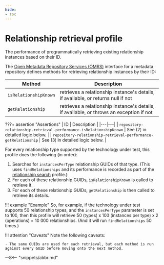 ```yaml
---
hide:
- toc
---
```


<!-- SPDX-License-Identifier: CC-BY-4.0 -->
<!-- Copyright Contributors to the Egeria project. -->

# Relationship retrieval profile

The performance of programmatically retrieving existing relationship instances based on their ID.

The [Open Metadata Repository Services (OMRS)](/egeria/services/omrs) interface for a metadata
repository defines methods for retrieving relationship instances by their ID:

| Method | Description |
|---|---|
| `isRelationshipKnown` | retrieves a relationship instance's details, if available, or returns null if not |
| `getRelationship` | retrieves a relationship instance's details, if available, or throws an exception if not |

???+ assertion "Assertions"
    | ID | Description |
    |---|---|
    | `repository-relationship-retrieval-performance-isRelationshipKnown` | See (2) in detailed logic below. |
    | `repository-relationship-retrieval-performance-getRelationship` | See (3) in detailed logic below. |

For every relationship type supported by the technology under test, this profile does the following (in order):

1. Searches for `instancesPerType` relationship GUIDs of that type. (This uses `findRelationships` and its performance
   is recorded as part of the [relationship search](relationship-search.md) profile.)
1. For each of these relationship GUIDs, `isRelationshipKnown` is called to retrieve it.
1. For each of these relationship GUIDs, `getRelationship` is then called to retrieve its details.

!!! example "Example"
    So, for example, if the technology under test supports 50 relationship types, and the `instancesPerType` parameter is
    set to 100, then this profile will retrieve 50 (types) x 100 (instances per type) x 2 (operations) = 10 000
    relationships. (And it will run `findRelationships` 50 times.)

!!! attention "Caveats"
    Note the following caveats:

    - The same GUIDs are used for each retrieval, but each method is run against every GUID before moving onto the next method.

--8<-- "snippets/abbr.md"
